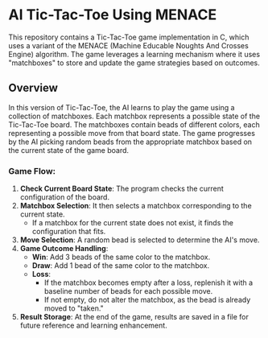 # AI Tic-Tac-Toe Using MENACE

This repository contains a Tic-Tac-Toe game implementation in C, which uses a variant of the MENACE (Machine Educable Noughts And Crosses Engine) algorithm. The game leverages a learning mechanism where it uses "matchboxes" to store and update the game strategies based on outcomes.

## Overview

In this version of Tic-Tac-Toe, the AI learns to play the game using a collection of matchboxes. Each matchbox represents a possible state of the Tic-Tac-Toe board. The matchboxes contain beads of different colors, each representing a possible move from that board state. The game progresses by the AI picking random beads from the appropriate matchbox based on the current state of the game board.

### Game Flow:

1. **Check Current Board State**: The program checks the current configuration of the board.
2. **Matchbox Selection**: It then selects a matchbox corresponding to the current state.
   - If a matchbox for the current state does not exist, it finds the configuration that fits.
3. **Move Selection**: A random bead is selected to determine the AI's move.
4. **Game Outcome Handling**:
   - **Win**: Add 3 beads of the same color to the matchbox.
   - **Draw**: Add 1 bead of the same color to the matchbox.
   - **Loss**:
     - If the matchbox becomes empty after a loss, replenish it with a baseline number of beads for each possible move.
     - If not empty, do not alter the matchbox, as the bead is already moved to "taken."
5. **Result Storage**: At the end of the game, results are saved in a file for future reference and learning enhancement.
